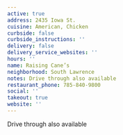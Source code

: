 ```yaml
---
active: true
address: 2435 Iowa St.
cuisine: American, Chicken
curbside: false
curbside_instructions: ''
delivery: false
delivery_service_websites: ''
hours: ''
name: Raising Cane’s
neighborhood: South Lawrence
notes: Drive through also available
restaurant_phone: 785-840-9800
social: ''
takeout: true
website: ''
---
```


Drive through also available